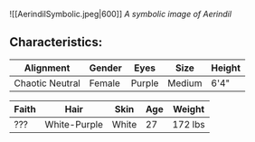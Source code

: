 
![[AerindilSymbolic.jpeg|600]]
*A symbolic image of Aerindil*

## Characteristics:

| Alignment       | Gender | Eyes   | Size   | Height |
| --------------- | ------ | ------ | ------ | ------ |
| Chaotic Neutral | Female | Purple | Medium | 6'4"   |

| Faith | Hair         | Skin  | Age | Weight  |
| ----- | ------------ | ----- | --- | ------- |
| ???   | White-Purple | White | 27  | 172 lbs |


